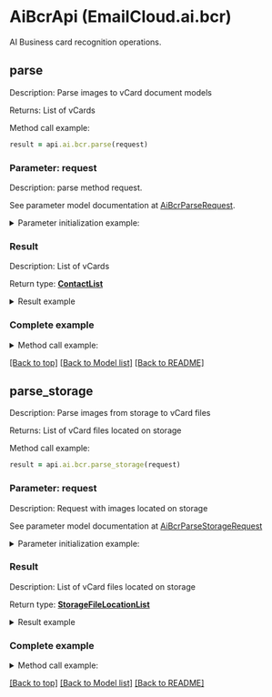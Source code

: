 # AiBcrApi (EmailCloud.ai.bcr)

AI Business card recognition operations.

<a name="parse"></a>
## parse

Description: Parse images to vCard document models             

Returns: List of vCards

Method call example:
```ruby
result = api.ai.bcr.parse(request)
```

### Parameter: request

Description: parse method request.

See parameter model documentation at [AiBcrParseRequest](AiBcrParseRequest.md).

<details>
    <summary>Parameter initialization example:</summary>
    
```ruby
request = AiBcrParseRequest.new(
    file: File.new('/path/to/image.png'),
    countries: 'us',
    languages: 'en',
    is_single: true)
```

</details>

### Result

Description: List of vCards

Return type: [**ContactList**](ContactList.md)

<details>
    <summary>Result example</summary>

```ruby
result = ContactList.new(
  value: [
    ContactDto.new(
      attachments: [
        Attachment.new(
          name: 'attachment.txt',
          base64_data: 'U29tZSBmaWxlIGNvbnRlbnQ=')],
      display_name: 'Alex Thomas',
      email_addresses: [
        EmailAddress.new(
          category: EnumWithCustomOfEmailAddressCategory.new(
            value: 'Custom',
            description: 'Partners'),
          display_name: 'Alex Thomas Partners',
          preferred: true,
          address: 'email@aspose.com')],
      gender: 'Male',
      given_name: 'Alex',
      phone_numbers: [
        PhoneNumber.new(
          category: EnumWithCustomOfPhoneNumberCategory.new(
            value: 'Office'),
          number: '+49 211 4247 21',
          preferred: true)],
      profession: 'GENERAL DIRECTOR',
      surname: 'Thomas',
      urls: [
        Url.new(
          category: EnumWithCustomOfUrlCategory.new(
            value: 'Work'),
          preferred: true,
          href: 'www.aspose.com')])])
```
</details>

### Complete example

<details>
    <summary>Method call example:</summary>

```ruby
api = EmailCloud.new(app_key, app_sid)

// Prepare parameters:
request = AiBcrParseRequest.new(
    file: File.new('/path/to/image.png'),
    countries: 'us',
    languages: 'en',
    is_single: true)

// Call method:
result = api.ai.bcr.parse(request)

// Result example:
result = ContactList.new(
  value: [
    ContactDto.new(
      attachments: [
        Attachment.new(
          name: 'attachment.txt',
          base64_data: 'U29tZSBmaWxlIGNvbnRlbnQ=')],
      display_name: 'Alex Thomas',
      email_addresses: [
        EmailAddress.new(
          category: EnumWithCustomOfEmailAddressCategory.new(
            value: 'Custom',
            description: 'Partners'),
          display_name: 'Alex Thomas Partners',
          preferred: true,
          address: 'email@aspose.com')],
      gender: 'Male',
      given_name: 'Alex',
      phone_numbers: [
        PhoneNumber.new(
          category: EnumWithCustomOfPhoneNumberCategory.new(
            value: 'Office'),
          number: '+49 211 4247 21',
          preferred: true)],
      profession: 'GENERAL DIRECTOR',
      surname: 'Thomas',
      urls: [
        Url.new(
          category: EnumWithCustomOfUrlCategory.new(
            value: 'Work'),
          preferred: true,
          href: 'www.aspose.com')])])
```

</details>

[[Back to top]](#) [[Back to Model list]](Models.md) [[Back to README]](README.md)
<a name="parse_storage"></a>
## parse_storage

Description: Parse images from storage to vCard files             

Returns: List of vCard files located on storage

Method call example:
```ruby
result = api.ai.bcr.parse_storage(request)
```

### Parameter: request

Description: Request with images located on storage

See parameter model documentation at [AiBcrParseStorageRequest](AiBcrParseStorageRequest.md)

<details>
    <summary>Parameter initialization example:</summary>
    
```ruby
request = AiBcrParseStorageRequest.new(
  out_folder: StorageFolderLocation.new(
    storage: 'First Storage',
    folder_path: 'VCard/files/produced/by/parser/will/be/placed/here'),
  images: [
    AiBcrImageStorageFile.new(
      file: StorageFileLocation.new(
        file_name: 'VCardScanImage.jpg',
        storage: 'First Storage',
        folder_path: 'image/location/on/storage'),
      is_single: true)])
```

</details>

### Result

Description: List of vCard files located on storage

Return type: [**StorageFileLocationList**](StorageFileLocationList.md)

<details>
    <summary>Result example</summary>

```ruby
result = StorageFileLocationList.new(
  value: [
    StorageFileLocation.new(
      file_name: 'fileOnStorage.txt',
      storage: 'First Storage',
      folder_path: 'file/location/folder/on/storage')])
```
</details>

### Complete example

<details>
    <summary>Method call example:</summary>

```ruby
api = EmailCloud.new(app_key, app_sid)

// Prepare parameters:
request = AiBcrParseStorageRequest.new(
  out_folder: StorageFolderLocation.new(
    storage: 'First Storage',
    folder_path: 'VCard/files/produced/by/parser/will/be/placed/here'),
  images: [
    AiBcrImageStorageFile.new(
      file: StorageFileLocation.new(
        file_name: 'VCardScanImage.jpg',
        storage: 'First Storage',
        folder_path: 'image/location/on/storage'),
      is_single: true)])

// Call method:
result = api.ai.bcr.parse_storage(request)

// Result example:
result = StorageFileLocationList.new(
  value: [
    StorageFileLocation.new(
      file_name: 'fileOnStorage.txt',
      storage: 'First Storage',
      folder_path: 'file/location/folder/on/storage')])
```

</details>

[[Back to top]](#) [[Back to Model list]](Models.md) [[Back to README]](README.md)

